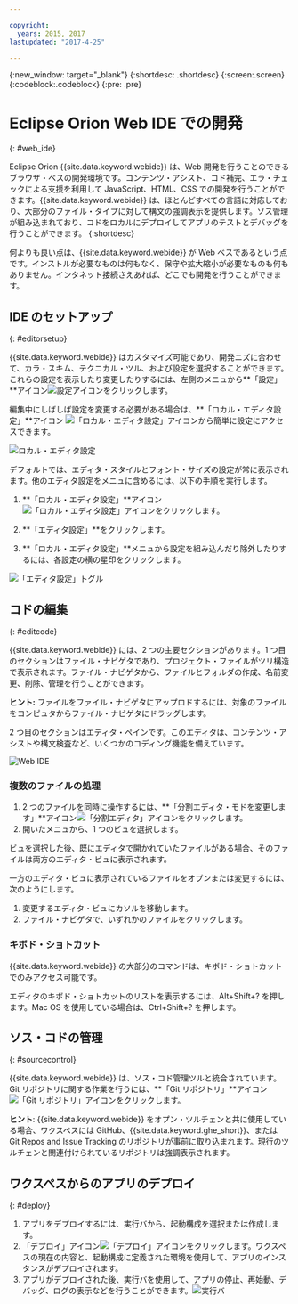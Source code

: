```yaml
---

copyright:
  years: 2015, 2017
lastupdated: "2017-4-25"

---
```


{:new_window: target="_blank"}
{:shortdesc: .shortdesc}
{:screen:.screen}
{:codeblock:.codeblock}
{:pre: .pre}

# Eclipse Orion Web IDE での開発
{: #web_ide}

Eclipse Orion {{site.data.keyword.webide}} は、Web 開発を行うことのできるブラウザ・ベスの開発環境です。コンテンツ・アシスト、コド補完、エラ・チェックによる支援を利用して JavaScript、HTML、CSS での開発を行うことができます。{{site.data.keyword.webide}} は、ほとんどすべての言語に対応しており、大部分のファイル・タイプに対して構文の強調表示を提供します。ソス管理が組み込まれており、コドをロカルにデプロイしてアプリのテストとデバッグを行うことができます。
{:shortdesc}

何よりも良い点は、{{site.data.keyword.webide}} が Web ベスであるという点です。インストルが必要なものは何もなく、保守や拡大縮小が必要なものも何もありません。インタネット接続さえあれば、どこでも開発を行うことができます。

## IDE のセットアップ
{: #editorsetup}

{{site.data.keyword.webide}} はカスタマイズ可能であり、開発ニズに合わせて、カラ・スキム、テクニカル・ツル、および設定を選択することができます。これらの設定を表示したり変更したりするには、左側のメニュから**「設定」**アイコン<img class="inline" src="images/webide_settings_icon_light_small.png"  alt="設定アイコン">をクリックします。


編集中にしばしば設定を変更する必要がある場合は、**「ロカル・エディタ設定」**アイコン <img class="inline" src="images/webide_local_settings_icon_light_small.png"  alt="「ロカル・エディタ設定」アイコン">から簡単に設定にアクセスできます。 

![ロカル・エディタ設定](images/webide_local_editor_settings_light.png)

デフォルトでは、エディタ・スタイルとフォント・サイズの設定が常に表示されます。他のエディタ設定をメニュに含めるには、以下の手順を実行します。

1. **「ロカル・エディタ設定」**アイコン<img class="inline" src="images/webide_local_settings_icon_light_small.png"  alt="「ロカル・エディタ設定」アイコン">をクリックします。

2. **「エディタ設定」**をクリックします。

3. **「ロカル・エディタ設定」**メニュから設定を組み込んだり除外したりするには、各設定の横の星印をクリックします。

![「エディタ設定」トグル](images/webide_editor_settings_toggle_light.png)


## コドの編集
{: #editcode}

{{site.data.keyword.webide}} には、2 つの主要セクションがあります。1 つ目のセクションはファイル・ナビゲタであり、プロジェクト・ファイルがツリ構造で表示されます。ファイル・ナビゲタから、ファイルとフォルダの作成、名前変更、削除、管理を行うことができます。

**ヒント:** ファイルをファイル・ナビゲタにアップロドするには、対象のファイルをコンピュタからファイル・ナビゲタにドラッグします。

2 つ目のセクションはエディタ・ペインです。このエディタは、コンテンツ・アシストや構文検査など、いくつかのコディング機能を備えています。

![Web IDE](images/webide_light.png)

### 複数のファイルの処理
1. 2 つのファイルを同時に操作するには、**「分割エディタ・モドを変更します」**アイコン<img class="inline" src="images/webide_split_editor_icon_light_small.png"  alt="「分割エディタ」アイコン">をクリックします。
2. 開いたメニュから、1 つのビュを選択します。

 ビュを選択した後、既にエディタで開かれていたファイルがある場合、そのファイルは両方のエディタ・ビュに表示されます。

 一方のエディタ・ビュに表示されているファイルをオプンまたは変更するには、次のようにします。
 1. 変更するエディタ・ビュにカソルを移動します。
 2. ファイル・ナビゲタで、いずれかのファイルをクリックします。

### キボド・ショトカット
{{site.data.keyword.webide}} の大部分のコマンドは、キボド・ショトカットでのみアクセス可能です。

エディタのキボド・ショトカットのリストを表示するには、Alt+Shift+? を押します。Mac OS を使用している場合は、Ctrl+Shift+? を押します。

## ソス・コドの管理
{: #sourcecontrol}

{{site.data.keyword.webide}} は、ソス・コド管理ツルと統合されています。Git リポジトリに関する作業を行うには、**「Git リポジトリ」**アイコン<img class="inline" src="images/webide_git_icon_light_small.png"  alt="「Git リポジトリ」アイコン">をクリックします。 

 **ヒント**: {{site.data.keyword.webide}} をオプン・ツルチェンと共に使用している場合、ワクスペスには GitHub、{{site.data.keyword.ghe_short}}、または Git Repos and Issue Tracking のリポジトリが事前に取り込まれます。現行のツルチェンと関連付けられているリポジトリは強調表示されます。


## ワクスペスからのアプリのデプロイ
{: #deploy}

1. アプリをデプロイするには、実行バから、起動構成を選択または作成します。
1. 「デプロイ」アイコン<img class="inline" src="images/webide_deploy_button_light_small.png"  alt="「デプロイ」アイコン">をクリックします。ワクスペスの現在の内容と、起動構成に定義された環境を使用して、アプリのインスタンスがデプロイされます。 
2. アプリがデプロイされた後、実行バを使用して、アプリの停止、再始動、デバッグ、ログの表示などを行うことができます。![実行バ](images/webide_runbar_light.png)    

<!-- 3/6/2016: bl commands don't work with V2/CD 
## Editing outside of the {{site.data.keyword.webide}}
{: #editlocal}

To use an editor besides the {{site.data.keyword.webide}}, set up {{site.data.keyword.Bluemix_live}} so that you can work directly with your project files in any tool. {{site.data.keyword.Bluemix_live_notm}} is a command-line application that synchronizes the changes in your local file system with your cloud workspace in {{site.data.keyword.jazzhub}}. 

### Before you begin 

Download and install the [{{site.data.keyword.Bluemix_live_notm}} command-line interface![External link icon](../../icons/launch-glyph.svg "External link icon")](http://livesyncdownload.ng.bluemix.net){: new_window}.

### Synchronizing your local environment with {{site.data.keyword.Bluemix_notm}}
{: #edit_local_download}

1. Open a command-line window.
2. Sign in to {{site.data.keyword.Bluemix_notm}}:

	```
	bl login
	```
	{: pre}

3. When you are prompted, enter your IBMid and password.
4. View a list of your {{site.data.keyword.Bluemix_notm}} projects: 

	```
	bl projects
	```
	{: pre}

4. Synchronize your local environment with your project on {{site.data.keyword.Bluemix_notm}}:

	```
	bl sync projectName
	```
	{: pre}

where `projectName` is your {{site.data.keyword.Bluemix_notm}} app's name.

When you are finished editing, enter `q` to end synchronization.

### Enabling the Desktop Sync feature to edit code locally

The Desktop Sync feature is like Live Edit mode for the command line. You need the Desktop Sync feature to debug on the command line.
1. In another command-line window, enable the Desktop Sync feature:

	```
	cd localDirectory
	bl start
	```
	{: codeblock}

2. Use the launch configuration that you created in the {{site.data.keyword.webide}}. After you select the launch configuration, the Desktop Sync feature is enabled in your local environment. In the command-line window that you just opened, you can view the app's URL, the debug URL, the manage URL, and view the {{site.data.keyword.Bluemix_live_notm}} state.

3. Refresh the browser and verify that you can see the changes that you saved to static files in the local workspace. 

### Disabling the Desktop Sync feature

1. In the second command-line window, enter `bl stop`.
2. In the first command-line window, enter `q`.

--> 
